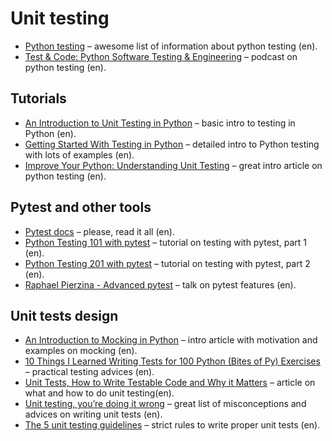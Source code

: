 # Unit testing

- [Python testing](https://pythontesting.net/start-here/) – awesome
  list of information about python testing (en).
- [Test & Code: Python Software Testing & Engineering](https://testandcode.com/)
  – podcast on python testing (en).

## Tutorials

- [An Introduction to Unit Testing in Python](https://www.freecodecamp.org/news/an-introduction-to-testing-in-python/)
  – basic intro to testing in Python (en).
- [Getting Started With Testing in Python](https://realpython.com/python-testing/)
  – detailed intro to Python testing with lots of examples (en).
- [Improve Your Python: Understanding Unit Testing](https://jeffknupp.com/blog/2013/12/09/improve-your-python-understanding-unit-testing/)
  – great intro article on python testing (en).

## Pytest and other tools

- [Pytest docs](https://docs.pytest.org/en/latest/) – please, read it all (en).
- [Python Testing 101 with pytest](https://www.youtube.com/watch?v=etosV2IWBF0)
  – tutorial on testing with pytest, part 1 (en).
- [Python Testing 201 with pytest](https://www.youtube.com/watch?v=fv259R38gqc)
  – tutorial on testing with pytest, part 2 (en).
- [Raphael Pierzina - Advanced pytest](https://www.youtube.com/watch?v=gJtE-anbcww)
  – talk on pytest features (en).

## Unit tests design

- [An Introduction to Mocking in Python](https://www.toptal.com/python/an-introduction-to-mocking-in-python)
  – intro article with motivation and examples on mocking (en).
- [10 Things I Learned Writing Tests for 100 Python (Bites of Py) Exercises](https://pybit.es/pytest-coding-100-tests.html)
  – practical testing advices (en).
- [Unit Tests, How to Write Testable Code and Why it Matters](https://www.toptal.com/qa/how-to-write-testable-code-and-why-it-matters)
  – article on what and how to do unit testing(en).
- [Unit testing, you’re doing it wrong](https://medium.com/@Cyrdup/unit-testing-youre-doing-it-wrong-407a07692989)
  – great list of misconceptions and advices on writing unit tests (en).
- [The 5 unit testing guidelines](https://medium.com/@abstarreveld/the-5-unit-testing-guidelines-f21d39c33e0b)
  – strict rules to write proper unit tests (en).
